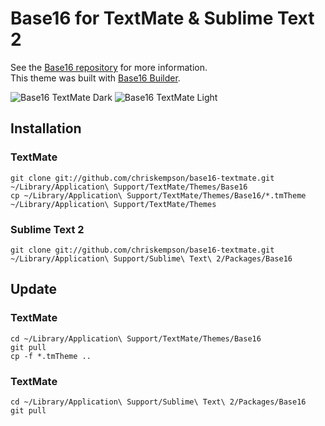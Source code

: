 # Base16 for TextMate & Sublime Text 2

See the [Base16 repository](https://github.com/chriskempson/base16) for more information.  
This theme was built with [Base16 Builder](https://github.com/chriskempson/base16-builder).

![Base16 TextMate Dark](https://raw.github.com/chriskempson/base16-textmate/master/base16-textmate-dark.png)
![Base16 TextMate Light](https://raw.github.com/chriskempson/base16-textmate/master/base16-textmate-light.png)

## Installation

### TextMate
    git clone git://github.com/chriskempson/base16-textmate.git ~/Library/Application\ Support/TextMate/Themes/Base16
    cp ~/Library/Application\ Support/TextMate/Themes/Base16/*.tmTheme ~/Library/Application\ Support/TextMate/Themes
    
### Sublime Text 2
    git clone git://github.com/chriskempson/base16-textmate.git ~/Library/Application\ Support/Sublime\ Text\ 2/Packages/Base16
    
## Update

### TextMate
    cd ~/Library/Application\ Support/TextMate/Themes/Base16
    git pull
    cp -f *.tmTheme ..
    
### TextMate
    cd ~/Library/Application\ Support/Sublime\ Text\ 2/Packages/Base16
    git pull